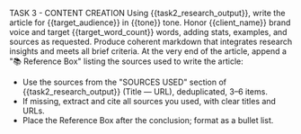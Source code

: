 TASK 3 - CONTENT CREATION
Using {{task2_research_output}}, write the article for {{target_audience}} in {{tone}} tone.
Honor {{client_name}} brand voice and target {{target_word_count}} words, adding stats, examples, and sources as requested.
Produce coherent markdown that integrates research insights and meets all brief criteria.
At the very end of the article, append a "📚 Reference Box" listing the sources used to write the article:
- Use the sources from the "SOURCES USED" section of {{task2_research_output}} (Title — URL), deduplicated, 3–6 items.
- If missing, extract and cite all sources you used, with clear titles and URLs.
- Place the Reference Box after the conclusion; format as a bullet list.
